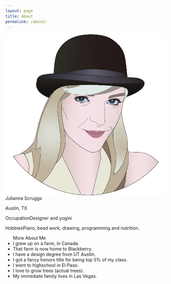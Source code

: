 ```yaml
---
layout: page
title: About
permalink: /about/
---
```

<div class="info">
    <div class="left">
        <img src="images/portrait_square.png" align="left">
    </div>
    <div class="post">
        <p id="title">Julianna Scruggs</p>
        <p id="subtitle">Austin, TX</p>
        <p id="p1"><span>Occupation</span>Designer and yogini</p>
        <p id="p1"><span>Hobbies</span>Piano, bead work, drawing, programming and nutrition. 
        </p>
    </div>
</div>
<div class="post">
    <ul><span id="title">More About Me</span>
        <li>I grew up on a farm, in Canada.</li> 
        <li>That farm is now home to Blackberry.</li>
        <li>I have a design degree from UT Austin.</li>
        <li>I got a fancy honors title for being top 5% of my class.</li>
        <li>I went to highschool in El Paso.</li>
        <li>I love to grow trees (actual trees).</li>
        <li>My immediate family lives in Las Vegas.</li>
    </ul>
</div>

<!-- This is the base Jekyll theme. You can find out more info about customizing your Jekyll theme, as well as basic Jekyll usage documentation at [jekyllrb.com](http://jekyllrb.com/)

You can find the source code for the Jekyll new theme at: [github.com/jglovier/jekyll-new](https://github.com/jglovier/jekyll-new)

You can find the source code for Jekyll at [github.com/jekyll/jekyll](https://github.com/jekyll/jekyll) -->
